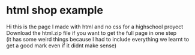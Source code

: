 # html shop example
Hi this is the page I made with html and no css for a highschool proyect<br>
Download the html.zip file if you want to get the full page in one step<br>
(it has some weird things because I had to include everything we learnt to get a good mark even if it didnt make sense)

